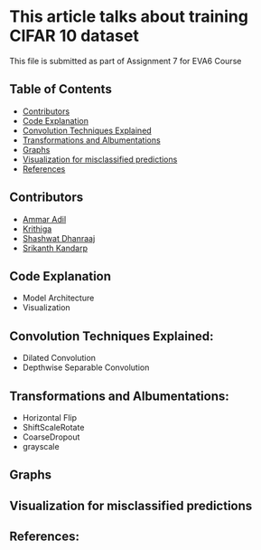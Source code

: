 # This article talks about training CIFAR 10 dataset


This file is submitted as part of Assignment 7 for EVA6 Course

## Table of Contents

* [Contributors](#Contributors)
* [Code Explanation](#Code-Explanation)
* [Convolution Techniques Explained](#Convolution-Techniques-Explained)
* [Transformations and Albumentations](#Transformations-and-Albumentations)
* [Graphs](#Graphs)
* [Visualization for misclassified predictions](#Visualization-for-misclassified-predictions)
* [References](#References)

## Contributors

* [Ammar Adil](https://github.com/adilsammar)
* [Krithiga](https://github.com/BottleSpink)
* [Shashwat Dhanraaj](https://github.com/sdhanraaj12)
* [Srikanth Kandarp](https://github.com/Srikanth-Kandarp)

## Code Explanation
* Model Architecture
* Visualization

## Convolution Techniques Explained:

* Dilated Convolution
* Depthwise Separable Convolution

## Transformations and Albumentations:

* Horizontal Flip
* ShiftScaleRotate 
* CoarseDropout
* grayscale

## Graphs

## Visualization for misclassified predictions
  
## References:
